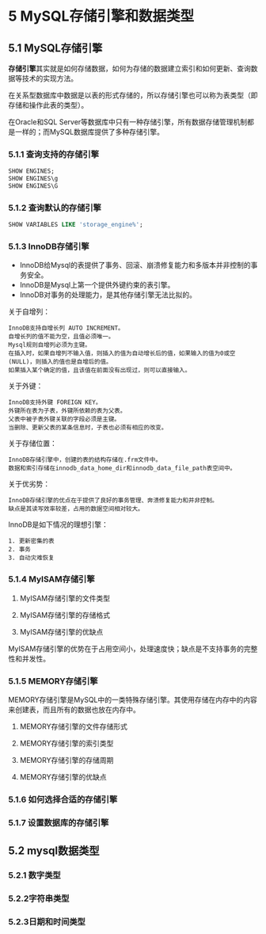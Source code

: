 # 5 MySQL存储引擎和数据类型

## 5.1 MySQL存储引擎
**存储引擎**其实就是如何存储数据，如何为存储的数据建立索引和如何更新、查询数据等技术的实现方法。

在关系型数据库中数据是以表的形式存储的，所以存储引擎也可以称为表类型（即存储和操作此表的类型）。

在Oracle和SQL Server等数据库中只有一种存储引擎，所有数据存储管理机制都是一样的；而MySQL数据库提供了多种存储引擎。

### 5.1.1 查询支持的存储引擎
```sql
SHOW ENGINES;
SHOW ENGINES\g
SHOW ENGINES\G
```

### 5.1.2 查询默认的存储引擎
```sql
SHOW VARIABLES LIKE 'storage_engine%';
```

### 5.1.3 InnoDB存储引擎
+ InnoDB给Mysql的表提供了事务、回滚、崩溃修复能力和多版本并非控制的事务安全。
+ InnoDB是Mysql上第一个提供外键约束的表引擎。
+ InnoDB对事务的处理能力，是其他存储引擎无法比拟的。

关于自增列：
```text
InnoDB支持自增长列 AUTO INCREMENT。
自增长列的值不能为空，且值必须唯一。
Mysql规则自增列必须为主键。
在插入时，如果自增列不输入值，则插入的值为自动增长后的值，如果输入的值为0或空(NULL)，则插入的值也是自增后的值。
如果插入某个确定的值，且该值在前面没有出现过，则可以直接输入。
```
关于外键：
```text
InnoDB支持外键 FOREIGN KEY。
外键所在表为子表，外键所依赖的表为父表。
父表中被子表外键关联的字段必须是主键。
当删除、更新父表的某条信息时，子表也必须有相应的改变。
```
关于存储位置：
```text
InnoDB存储引擎中，创建的表的结构存储在.frm文件中。
数据和索引存储在innodb_data_home_dir和innodb_data_file_path表空间中。
```
关于优劣势：
```text
InnoDB存储引擎的优点在于提供了良好的事务管理、奔溃修复能力和并非控制。
缺点是其读写效率较差，占用的数据空间相对较大。
```

InnoDB是如下情况的理想引擎：
```text
1. 更新密集的表
2. 事务
3. 自动灾难恢复
```

### 5.1.4 MyISAM存储引擎

1. MyISAM存储引擎的文件类型


2. MyISAM存储引擎的存储格式


3. MyISAM存储引擎的优缺点

MyISAM存储引擎的优势在于占用空间小，处理速度快；缺点是不支持事务的完整性和并发性。


### 5.1.5 MEMORY存储引擎
MEMORY存储引擎是MySQL中的一类特殊存储引擎。其使用存储在内存中的内容来创建表，而且所有的数据也放在内存中。

1. MEMORY存储引擎的文件存储形式


2. MEMORY存储引擎的索引类型


3. MEMORY存储引擎的存储周期


4. MEMORY存储引擎的优缺点


### 5.1.6 如何选择合适的存储引擎


### 5.1.7 设置数据库的存储引擎


## 5.2 mysql数据类型

### 5.2.1 数字类型


### 5.2.2字符串类型


### 5.2.3日期和时间类型

